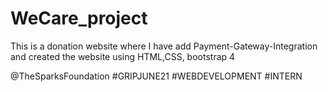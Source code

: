 # WeCare_project
This is a donation website where I have add Payment-Gateway-Integration and created the website using HTML,CSS, bootstrap 4

@TheSparksFoundation #GRIPJUNE21 #WEBDEVELOPMENT #INTERN
